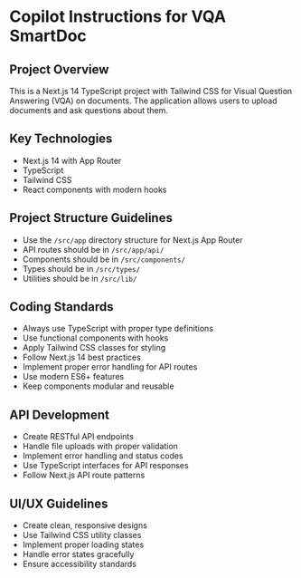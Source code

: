 # Copilot Instructions for VQA SmartDoc

<!-- Use this file to provide workspace-specific custom instructions to Copilot. For more details, visit https://code.visualstudio.com/docs/copilot/copilot-customization#_use-a-githubcopilotinstructionsmd-file -->

## Project Overview
This is a Next.js 14 TypeScript project with Tailwind CSS for Visual Question Answering (VQA) on documents. The application allows users to upload documents and ask questions about them.

## Key Technologies
- Next.js 14 with App Router
- TypeScript
- Tailwind CSS
- React components with modern hooks

## Project Structure Guidelines
- Use the `/src/app` directory structure for Next.js App Router
- API routes should be in `/src/app/api/`
- Components should be in `/src/components/`
- Types should be in `/src/types/`
- Utilities should be in `/src/lib/`

## Coding Standards
- Always use TypeScript with proper type definitions
- Use functional components with hooks
- Apply Tailwind CSS classes for styling
- Follow Next.js 14 best practices
- Implement proper error handling for API routes
- Use modern ES6+ features
- Keep components modular and reusable

## API Development
- Create RESTful API endpoints
- Handle file uploads with proper validation
- Implement error handling and status codes
- Use TypeScript interfaces for API responses
- Follow Next.js API route patterns

## UI/UX Guidelines
- Create clean, responsive designs
- Use Tailwind CSS utility classes
- Implement proper loading states
- Handle error states gracefully
- Ensure accessibility standards
